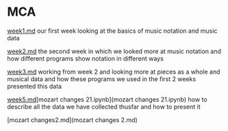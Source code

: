 # MCA


[week1.md](wekk1.md) our first week looking at the basics of music notation and music data

[week2.md](week2.md) the second week in which we looked more at music notation and how different programs show notation in different ways

[week3.md](week3.md) working from week 2 and looking more at pieces as a whole and musical data and how these programs we used in the first 2 weeks presented this data

[week5.md](week5.md)[mozart changes 21.ipynb](mozart changes 21.ipynb) how to describe all the data we have collected thusfar and how to present it

[mozart changes2.md](mozart changes 2.md)
